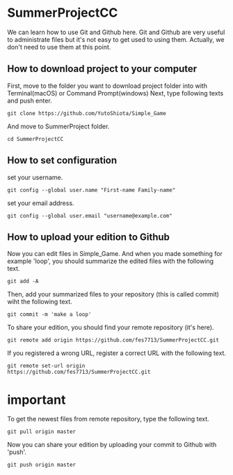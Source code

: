 # SummerProjectCC

We can learn how to use Git and Github here.
Git and Github are very useful to administrate files but it's not easy to get used to using them.
Actually, we don't need to use them at this point.

## How to download project to your computer
First, move to the folder you want to download project folder into with Terminal(macOS) or Command Prompt(windows)
Next, type following texts and push enter.

```
git clone https://github.com/YutoShiota/Simple_Game
```
And move to SummerProject folder.
```
cd SummerProjectCC
```

## How to set configuration
set your username.
```
git config --global user.name "First-name Family-name"
```
set your email address.
```
git config --global user.email "username@example.com"
```

## How to upload your edition to Github
Now you can edit files in Simple_Game. And when you made something for example 'loop', you should summarize the edited files with the following text.
```
git add -A
```

Then, add your summarized files to your repository (this is called commit) wiht the following text.
```
git commit -m 'make a loop'
```

To share your edition, you should find your remote repository (it's here).
```
git remote add origin https://github.com/fes7713/SummerProjectCC.git
```

If you registered a wrong URL, register a correct URL with the following text.
```
git remote set-url origin https://github.com/fes7713/SummerProjectCC.git
```

# important
To get the newest files from remote repository, type the following text.
```
git pull origin master
```

Now you can share your edition by uploading your commit to Github with 'push'.
```
git push origin master
```
